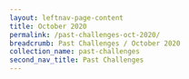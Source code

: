 ```yaml
---
layout: leftnav-page-content
title: October 2020
permalink: /past-challenges-oct-2020/
breadcrumb: Past Challenges / October 2020
collection_name: past-challenges
second_nav_title: Past Challenges
---
```


